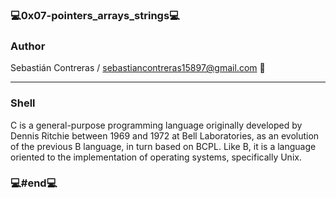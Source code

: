### 💻0x07-pointers_arrays_strings💻

### Author

Sebastián Contreras / sebastiancontreras15897@gmail.com 📧

--------------------------------------------------------
### Shell

C is a general-purpose programming language originally developed by Dennis Ritchie between 1969 and 1972 at Bell Laboratories, as an evolution of the previous B language, in turn based on BCPL. Like B, it is a language oriented to the implementation of operating systems, specifically Unix.

### 💻#end💻
